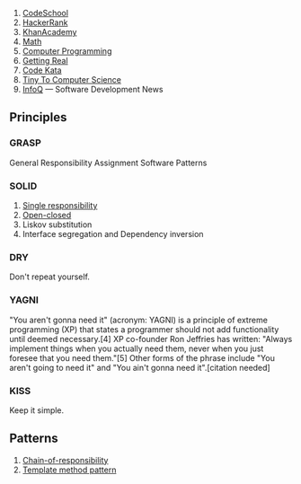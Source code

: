 1. [CodeSchool](http://codeschool.com/)
1. [HackerRank](https://www.hackerrank.com/)
1. [KhanAcademy](https://www.khanacademy.org/)
  1. [Math](https://www.khanacademy.org/math)
  2. [Computer Programming](https://www.khanacademy.org/computing/cs)
1. [Getting Real](http://gettingreal.37signals.com)
2. [Code Kata](http://codekata.com)
3. [Tiny To Computer Science](http://tinytocs.org)
4. [InfoQ](http://www.infoq.com) — Software Development News

## Principles

### GRASP

General Responsibility Assignment Software Patterns

### SOLID 

1. [Single responsibility](http://en.wikipedia.org/wiki/Single_responsibility_principle)
2. [Open-closed](http://en.wikipedia.org/wiki/Open/closed_principle)
3. Liskov substitution
4. Interface segregation and Dependency inversion

### DRY

Don't repeat yourself.

### YAGNI

"You aren't gonna need it" (acronym: YAGNI) is a principle of extreme programming (XP) that states a programmer should not add functionality until deemed necessary.[4] XP co-founder Ron Jeffries has written: "Always implement things when you actually need them, never when you just foresee that you need them."[5] Other forms of the phrase include "You aren't going to need it" and "You ain't gonna need it".[citation needed]

### KISS

Keep it simple.

## Patterns

1. [Chain-of-responsibility](http://en.wikipedia.org/wiki/Chain-of-responsibility_pattern)
2. [Template method pattern](http://en.wikipedia.org/wiki/Template_method_pattern)
